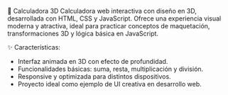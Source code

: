 🧮 Calculadora 3D
Calculadora web interactiva con diseño en 3D, desarrollada con HTML, CSS y JavaScript. Ofrece una experiencia visual moderna y atractiva, ideal para practicar conceptos de maquetación, transformaciones 3D y lógica básica en JavaScript.

✨ Características:
- Interfaz animada en 3D con efecto de profundidad.
- Funcionalidades básicas: suma, resta, multiplicación y división.
- Responsive y optimizada para distintos dispositivos.
- Proyecto ideal como ejemplo de UI creativa en desarrollo web.
